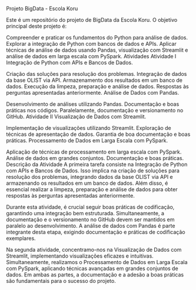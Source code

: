 Projeto BigData - Escola Koru

Este é um repositório do projeto de BigData da Escola Koru. O objetivo principal deste projeto é:

Compreender e praticar os fundamentos do Python para análise de dados.
Explorar a integração de Python com bancos de dados e APIs.
Aplicar técnicas de análise de dados usando Pandas, visualização com Streamlit e análise de dados em larga escala com PySpark.
Atividades
Atividade I
Integração de Python com APIs e Bancos de Dados.

Criação das soluções para resolução dos problemas.
Integração de dados da base OLIST via API.
Armazenamento dos resultados em um banco de dados.
Execução da limpeza, preparação e análise de dados.
Respostas às perguntas apresentadas anteriormente.
Análise de Dados com Pandas.

Desenvolvimento de análises utilizando Pandas.
Documentação e boas práticas nos códigos.
Paralelamente, documentação e versionamento no GitHub.
Atividade II
Visualização de Dados com Streamlit.

Implementação de visualizações utilizando Streamlit.
Exploração de técnicas de apresentação de dados.
Garantia de boa documentação e boas práticas.
Processamento de Dados em Larga Escala com PySpark.

Aplicação de técnicas de processamento em larga escala com PySpark.
Análise de dados em grandes conjuntos.
Documentação e boas práticas.
Descrição da Atividade
A primeira tarefa consiste na Integração de Python com APIs e Bancos de Dados. Isso implica na criação de soluções para resolução dos problemas, integrando dados da base OLIST via API e armazenando os resultados em um banco de dados. Além disso, é essencial realizar a limpeza, preparação e análise de dados para obter respostas às perguntas apresentadas anteriormente.

Durante esta atividade, é crucial seguir boas práticas de codificação, garantindo uma integração bem estruturada. Simultaneamente, a documentação e o versionamento no GitHub devem ser mantidos em paralelo ao desenvolvimento. A análise de dados com Pandas é parte integrante desta etapa, exigindo documentação e práticas de codificação exemplares.

Na segunda atividade, concentramo-nos na Visualização de Dados com Streamlit, implementando visualizações eficazes e intuitivas. Simultaneamente, realizamos o Processamento de Dados em Larga Escala com PySpark, aplicando técnicas avançadas em grandes conjuntos de dados. Em ambas as partes, a documentação e a adesão a boas práticas são fundamentais para o sucesso do projeto.


